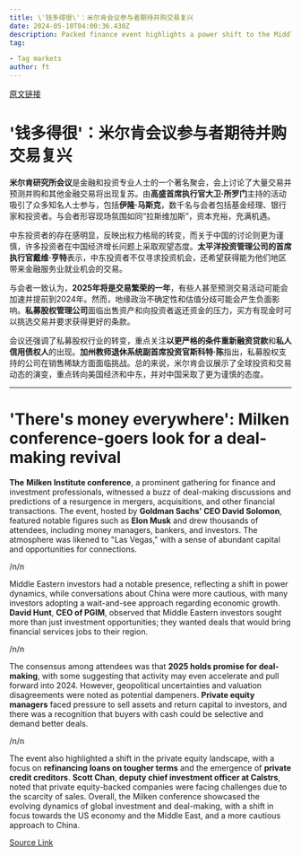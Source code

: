```yaml
---
title: \'钱多得很\'：米尔肯会议参与者期待并购交易复兴
date: 2024-05-10T04:00:36.430Z
description: Packed finance event highlights a power shift to the Middle East and warier views on China
tag: 

- Tag markets
author: ft
---
```


[原文链接](https://ft.com/content/9c812a8d-72ee-4f53-ba5d-eaef5899348f)

# '**钱多得很**'：米尔肯会议参与者期待并购交易复兴

**米尔肯研究所会议**是金融和投资专业人士的一个著名聚会，会上讨论了大量交易并预测并购和其他金融交易将出现复苏。由**高盛首席执行官大卫·所罗门**主持的活动吸引了众多知名人士参与，包括**伊隆·马斯克**，数千名与会者包括基金经理、银行家和投资者。与会者形容现场氛围如同“拉斯维加斯”，资本充裕，充满机遇。 

中东投资者的存在感明显，反映出权力格局的转变，而关于中国的讨论则更为谨慎，许多投资者在中国经济增长问题上采取观望态度。**太平洋投资管理公司的首席执行官戴维·亨特**表示，中东投资者不仅寻求投资机会，还希望获得能为他们地区带来金融服务业就业机会的交易。 

与会者一致认为，**2025年将是交易繁荣的一年**，有些人甚至预测交易活动可能会加速并提前到2024年。然而，地缘政治不确定性和估值分歧可能会产生负面影响。**私募股权管理公司**面临出售资产和向投资者返还资金的压力，买方有现金时可以挑选交易并要求获得更好的条款。 

会议还强调了私募股权行业的转变，重点关注**以更严格的条件重新融资贷款**和**私人信用债权人**的出现。**加州教师退休系统副首席投资官斯科特·陈**指出，私募股权支持的公司在销售稀缺方面面临挑战。总的来说，米尔肯会议展示了全球投资和交易动态的演变，重点转向美国经济和中东，并对中国采取了更为谨慎的态度。

---

# 'There's money everywhere': Milken conference-goers look for a deal-making revival

**The** **Milken Institute conference**, a prominent gathering for finance and investment professionals, witnessed a buzz of deal-making discussions and predictions of a resurgence in mergers, acquisitions, and other financial transactions. The event, hosted by **Goldman Sachs' CEO David Solomon**, featured notable figures such as **Elon Musk** and drew thousands of attendees, including money managers, bankers, and investors. The atmosphere was likened to "Las Vegas," with a sense of abundant capital and opportunities for connections. 

/n/n

Middle Eastern investors had a notable presence, reflecting a shift in power dynamics, while conversations about China were more cautious, with many investors adopting a wait-and-see approach regarding economic growth. **David Hunt**, **CEO of PGIM**, observed that Middle Eastern investors sought more than just investment opportunities; they wanted deals that would bring financial services jobs to their region. 

/n/n

The consensus among attendees was that **2025 holds promise for deal-making**, with some suggesting that activity may even accelerate and pull forward into 2024. However, geopolitical uncertainties and valuation disagreements were noted as potential dampeners. **Private equity managers** faced pressure to sell assets and return capital to investors, and there was a recognition that buyers with cash could be selective and demand better deals. 

/n/n

The event also highlighted a shift in the private equity landscape, with a focus on **refinancing loans on tougher terms** and the emergence of **private credit creditors**. **Scott Chan**, **deputy chief investment officer at Calstrs**, noted that private equity-backed companies were facing challenges due to the scarcity of sales. Overall, the Milken conference showcased the evolving dynamics of global investment and deal-making, with a shift in focus towards the US economy and the Middle East, and a more cautious approach to China.

[Source Link](https://ft.com/content/9c812a8d-72ee-4f53-ba5d-eaef5899348f)

